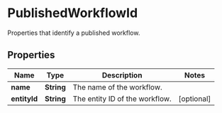 

# PublishedWorkflowId

Properties that identify a published workflow.

## Properties

Name | Type | Description | Notes
------------ | ------------- | ------------- | -------------
**name** | **String** | The name of the workflow. | 
**entityId** | **String** | The entity ID of the workflow. |  [optional]



